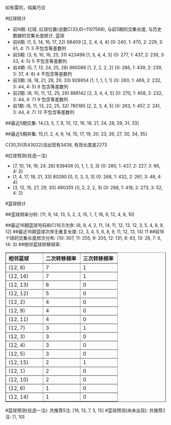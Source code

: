 <!-- 
.. title: 双色球2010034期(2010-03-28)数据分析报告
.. slug: slott-2010034-2010-03-28-report
.. date: 2010-03-29 08:00:00 UTC+08:00
.. tags: Lottery
.. link: 
.. description: 
.. type: text
-->

如有雷同，纯属巧合

<!-- TEASER_END-->

#红球统计

- 前N期: 红球, 红球位置(总数C(33,6)=1107568), 与前5期的交集长度, 与历史数据的交集长度统计, 蓝球
- 前6期: (1, 5, 14, 16, 17, 22) 98409 [2, 2, 4, 4, 4] {0: 240, 1: 470, 2: 229, 3: 61, 4: 7} 3 不包含等差数列
- 前5期: (3, 6, 10, 16, 25, 31) 423498 [1, 3, 4, 4, 5] {0: 277, 1: 437, 2: 236, 3: 53, 4: 5} 5 不包含等差数列
- 前4期: (5, 7, 13, 24, 25, 28) 660086 [1, 2, 2, 2, 2] {0: 286, 1: 439, 2: 239, 3: 37, 4: 8} 4 不包含等差数列
- 前3期: (8, 18, 21, 28, 29, 33) 926954 [1, 1, 1, 1, 1] {0: 260, 1: 469, 2: 232, 3: 44, 4: 5} 8 包含等差数列
- 前2期: (8, 10, 11, 12, 25, 29) 888142 [2, 3, 4, 4, 5] {0: 270, 1: 458, 2: 232, 3: 44, 4: 7} 9 包含等差数列
- 前1期: (6, 11, 13, 22, 25, 32) 780185 [2, 2, 3, 4, 5] {0: 263, 1: 457, 2: 241, 3: 44, 4: 7} 12 不包含等差数列

##最近5期交集:
14,[3, 5, 7, 8, 10, 12, 16, 18, 21, 24, 28, 29, 31, 33]

##最近5期并集:
15,[1, 2, 4, 9, 14, 15, 17, 19, 20, 23, 26, 27, 30, 34, 35]

C(30,3)(共43022)没出现有3438, 
有效长度是2273

#红球预测(任选一注)

- [7, 10, 14, 19, 24, 26] 839406 [0, 1, 1, 3, 3] {0: 280, 1: 437, 2: 227, 3: 66, 4: 3}
- [1, 4, 17, 18, 21, 33] 80280 [0, 0, 3, 3, 3] {0: 268, 1: 432, 2: 261, 3: 48, 4: 4}
- [3, 12, 15, 27, 29, 30] 490355 [0, 2, 2, 2, 3] {0: 268, 1: 418, 2: 273, 3: 52, 4: 2}

#蓝球统计

##蓝球频率分析:
[11, 9, 14, 13, 5, 2, 3, 15, 1, 7, 16, 6, 12, 4, 8, 10]

##最近16期蓝球号码和C(16,1)次序:
[6, 9, 4, 2, 11, 14, 11, 12, 13, 12, 3, 5, 4, 8, 9, 12]
##最近16期蓝球次序无重复长度:
[2, 3, 4, 5, 6, 8, 9, 11, 12, 13, 14] 11
##前16个球的交集长度频次分布:
{10: 307, 11: 255, 9: 205, 12: 131, 8: 63, 13: 28, 7: 6, 14: 3}
##相邻蓝球转移频率:
<table border="1" class="table table-striped dataframe">
  <thead>
    <tr style="text-align: left;">
      <th style="min-width: 100px;">相邻蓝球</th>
      <th style="min-width: 100px;">二次转移频率</th>
      <th style="min-width: 100px;">三次转移频率</th>
    </tr>
  </thead>
  <tbody>
    <tr>
      <td>  (12, 8)</td>
      <td> 7</td>
      <td> 1</td>
    </tr>
    <tr>
      <td> (12, 16)</td>
      <td> 7</td>
      <td> 1</td>
    </tr>
    <tr>
      <td> (12, 13)</td>
      <td> 6</td>
      <td> 0</td>
    </tr>
    <tr>
      <td> (12, 12)</td>
      <td> 5</td>
      <td> 0</td>
    </tr>
    <tr>
      <td>  (12, 2)</td>
      <td> 4</td>
      <td> 0</td>
    </tr>
    <tr>
      <td>  (12, 9)</td>
      <td> 4</td>
      <td> 0</td>
    </tr>
    <tr>
      <td> (12, 11)</td>
      <td> 4</td>
      <td> 0</td>
    </tr>
    <tr>
      <td>  (12, 7)</td>
      <td> 3</td>
      <td> 1</td>
    </tr>
    <tr>
      <td>  (12, 3)</td>
      <td> 3</td>
      <td> 0</td>
    </tr>
    <tr>
      <td>  (12, 4)</td>
      <td> 3</td>
      <td> 0</td>
    </tr>
    <tr>
      <td>  (12, 5)</td>
      <td> 3</td>
      <td> 0</td>
    </tr>
    <tr>
      <td> (12, 15)</td>
      <td> 2</td>
      <td> 1</td>
    </tr>
    <tr>
      <td>  (12, 1)</td>
      <td> 2</td>
      <td> 0</td>
    </tr>
    <tr>
      <td> (12, 10)</td>
      <td> 2</td>
      <td> 0</td>
    </tr>
    <tr>
      <td>  (12, 6)</td>
      <td> 1</td>
      <td> 0</td>
    </tr>
    <tr>
      <td> (12, 14)</td>
      <td> 1</td>
      <td> 0</td>
    </tr>
  </tbody>
</table>
#蓝球预测(任选一注):
共推荐5注: [16, 13, 7, 5, 15]
#蓝球预测(尚未出现):
共推荐2注: [1, 10]

